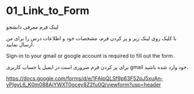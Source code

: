 # 01_Link_to_Form
لینک فرم معرفی دانشجو

با کلیک روی لینک زیر و پر کردن فرم، مشخصات خود و اطلاعات درس را برای من ارسال نمایید.

Sign-in to your gmail or google account is required to fill out the form.

برای پر کردن فرم ضروری است در ایمیل یا حساب کاربری gmail خود وارد شده باشید.


https://docs.google.com/forms/d/e/1FAIpQLSf9p63F52pJ5xuAn-yPlgyL6_K0m088AiYWXT0gcey8Z2fu0Q/viewform?usp=header

